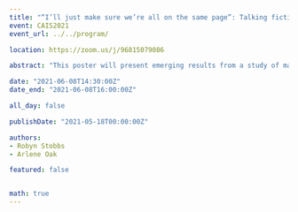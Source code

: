 ```yaml
---
title: "“I’ll just make sure we’re all on the same page”: Talking fictional worlds into being"
event: CAIS2021
event_url: ../../program/

location: https://zoom.us/j/96815079086

abstract: "This poster will present emerging results from a study of material and discursive information practices in tabletop roleplaying games. The focus will be on the ways in which players collaboratively construct and interact with the fictional worlds of play. A “big and small story” approach, influenced by the ethnomethodological methods of conversation analysis and membership categorization analysis, will be used to analyze the players’ talk as they intersubjectively create and sustain a fictional space of play."

date: "2021-06-08T14:30:00Z"
date_end: "2021-06-08T16:00:00Z"

all_day: false

publishDate: "2021-05-18T00:00:00Z"

authors:
- Robyn Stobbs
- Arlene Oak

featured: false


math: true
---
```

